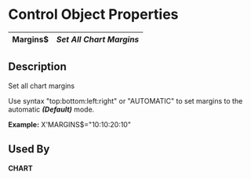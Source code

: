 # Control Object Properties

**Margins$** |  **_Set All Chart Margins_**  
---|---  
  
## Description

Set all chart margins

Use syntax "top:bottom:left:right" or "AUTOMATIC" to set margins to the automatic **_(Default)_** mode.

**Example:** X'MARGINS$="10:10:20:10"

## Used By

**CHART**
